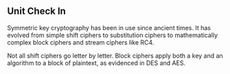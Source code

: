 ##       Unit Check In

 Symmetric key cryptography has been in use since ancient times. It has evolved from simple shift ciphers to substitution ciphers to mathematically complex block ciphers and stream ciphers like RC4. 
 
Not all shift ciphers go letter by letter. Block ciphers apply both a key and an algorithm to a block of plaintext, as evidenced in DES and AES. 